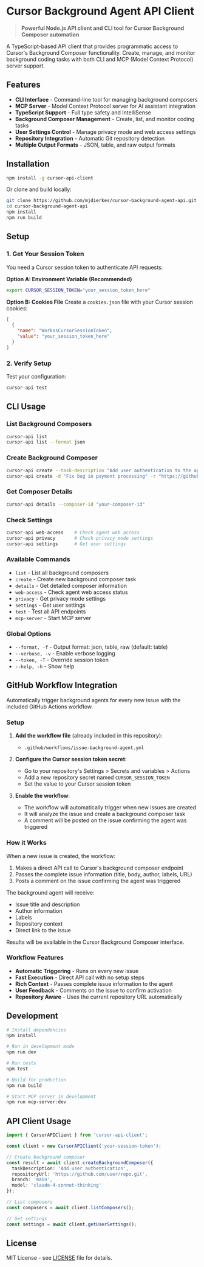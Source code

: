 # Cursor Background Agent API Client

> **Powerful Node.js API client and CLI tool for Cursor Background Composer automation**

A TypeScript-based API client that provides programmatic access to Cursor's Background Composer functionality. Create, manage, and monitor background coding tasks with both CLI and MCP (Model Context Protocol) server support.

## Features

- **CLI Interface** - Command-line tool for managing background composers
- **MCP Server** - Model Context Protocol server for AI assistant integration  
- **TypeScript Support** - Full type safety and IntelliSense
- **Background Composer Management** - Create, list, and monitor coding tasks
- **User Settings Control** - Manage privacy mode and web access settings
- **Repository Integration** - Automatic Git repository detection
- **Multiple Output Formats** - JSON, table, and raw output formats

## Installation

```bash
npm install -g cursor-api-client
```

Or clone and build locally:

```bash
git clone https://github.com/mjdierkes/cursor-background-agent-api.git
cd cursor-background-agent-api
npm install
npm run build
```

## Setup

### 1. Get Your Session Token

You need a Cursor session token to authenticate API requests:

**Option A: Environment Variable (Recommended)**
```bash
export CURSOR_SESSION_TOKEN="your_session_token_here"
```

**Option B: Cookies File**
Create a `cookies.json` file with your Cursor session cookies:
```json
[
  {
    "name": "WorkosCursorSessionToken", 
    "value": "your_session_token_here"
  }
]
```

### 2. Verify Setup

Test your configuration:
```bash
cursor-api test
```

## CLI Usage

### List Background Composers
```bash
cursor-api list
cursor-api list --format json
```

### Create Background Composer
```bash
cursor-api create --task-description "Add user authentication to the app"
cursor-api create -d "Fix bug in payment processing" -r "https://github.com/user/repo.git"
```

### Get Composer Details
```bash
cursor-api details --composer-id "your-composer-id"
```

### Check Settings
```bash
cursor-api web-access    # Check agent web access
cursor-api privacy       # Check privacy mode settings  
cursor-api settings      # Get user settings
```

### Available Commands
- `list` - List all background composers
- `create` - Create new background composer task
- `details` - Get detailed composer information
- `web-access` - Check agent web access status
- `privacy` - Get privacy mode settings
- `settings` - Get user settings
- `test` - Test all API endpoints
- `mcp-server` - Start MCP server

### Global Options
- `--format, -f` - Output format: json, table, raw (default: table)
- `--verbose, -v` - Enable verbose logging
- `--token, -T` - Override session token
- `--help, -h` - Show help


## GitHub Workflow Integration

Automatically trigger background agents for every new issue with the included GitHub Actions workflow.

### Setup

1. **Add the workflow file** (already included in this repository):
   - `.github/workflows/issue-background-agent.yml`

2. **Configure the Cursor session token secret**:
   - Go to your repository's Settings > Secrets and variables > Actions
   - Add a new repository secret named `CURSOR_SESSION_TOKEN`
   - Set the value to your Cursor session token

3. **Enable the workflow**:
   - The workflow will automatically trigger when new issues are created
   - It will analyze the issue and create a background composer task
   - A comment will be posted on the issue confirming the agent was triggered

### How it Works

When a new issue is created, the workflow:
1. Makes a direct API call to Cursor's background composer endpoint
2. Passes the complete issue information (title, body, author, labels, URL)
3. Posts a comment on the issue confirming the agent was triggered

The background agent will receive:
- Issue title and description
- Author information
- Labels
- Repository context
- Direct link to the issue

Results will be available in the Cursor Background Composer interface.

### Workflow Features

- **Automatic Triggering** - Runs on every new issue
- **Fast Execution** - Direct API call with no setup steps
- **Rich Context** - Passes complete issue information to the agent
- **User Feedback** - Comments on the issue to confirm activation
- **Repository Aware** - Uses the current repository URL automatically

## Development

```bash
# Install dependencies
npm install

# Run in development mode
npm run dev

# Run tests
npm test

# Build for production
npm run build

# Start MCP server in development
npm run mcp-server:dev
```

## API Client Usage

```typescript
import { CursorAPIClient } from 'cursor-api-client';

const client = new CursorAPIClient('your-session-token');

// Create background composer
const result = await client.createBackgroundComposer({
  taskDescription: 'Add user authentication',
  repositoryUrl: 'https://github.com/user/repo.git',
  branch: 'main',
  model: 'claude-4-sonnet-thinking'
});

// List composers
const composers = await client.listComposers();

// Get settings
const settings = await client.getUserSettings();
```

## License

MIT License - see [LICENSE](LICENSE) file for details.